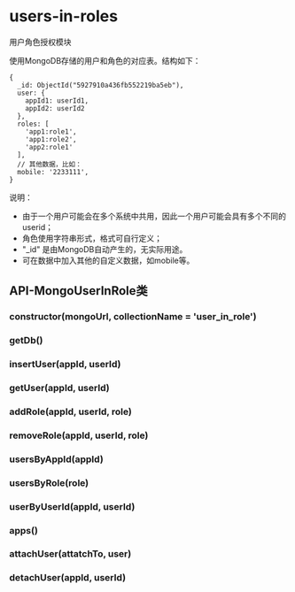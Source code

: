 # users-in-roles
用户角色授权模块

使用MongoDB存储的用户和角色的对应表。结构如下：
```
{
  _id: ObjectId("5927910a436fb552219ba5eb"),
  user: {
    appId1: userId1,
    appId2: userId2
  },
  roles: [
    'app1:role1',
    'app1:role2',
    'app2:role1'
  ],
  // 其他数据，比如：
  mobile: '2233111',
}
```

说明：
- 由于一个用户可能会在多个系统中共用，因此一个用户可能会具有多个不同的userid；
- 角色使用字符串形式，格式可自行定义；
- "_id" 是由MongoDB自动产生的，无实际用途。
- 可在数据中加入其他的自定义数据，如mobile等。

## API-MongoUserInRole类

### constructor(mongoUrl, collectionName = 'user_in_role')

### getDb()

### insertUser(appId, userId)

### getUser(appId, userId)

### addRole(appId, userId, role)

### removeRole(appId, userId, role)

### usersByAppId(appId)

### usersByRole(role)

### userByUserId(appId, userId)

### apps()

### attachUser(attatchTo, user)

### detachUser(appId, userId)